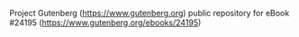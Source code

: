 Project Gutenberg (https://www.gutenberg.org) public repository for eBook #24195 (https://www.gutenberg.org/ebooks/24195)
